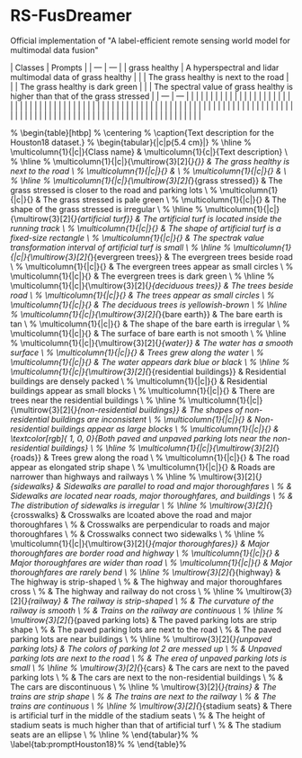 # RS-FusDreamer
Official implementation of "A label-efficient remote sensing world model for multimodal data fusion"

   | Classes | Prompts |
   | — | — |
   | grass healthy | A hyperspectral and lidar multimodal data of grass healthy |
   |               | The grass healthy is next to the road |
   |               | The grass healthy is dark green |
   |               | The spectral value of grass healthy is higher than that of the grass stressed  |
   | — | — |
   |   |   |
   |   |   |
   |   |   |
   |   |   |
   |   |   |
   |   |   |
   |   |   |
   |   |   |
   |   |   |
   |   |   |
   |   |   |
   |   |   |
   |   |   |
   |   |   |
   |   |   |
   |   |   |
   |   |   |
   |   |   |
   |   |   |
   |   |   |
   |   |   |
   |   |   |
   |   |   |
   |   |   |
   |   |   |
   |   |   |
   |   |   |
   |   |   |
   |   |   |
   |   |   |
   |   |   |
   |   |   |
   |   |   |
   |   |   |
   |   |   |
   |   |   |
   |   |   |
   |   |   |
   |   |   |
   |   |   |



   
   % \begin{table}[htbp]
%   \centering
%   \caption{Text description for the Houston18 dataset.}
%     \begin{tabular}{|c|p{5.4 cm}|}
%     \hline
%     \multicolumn{1}{|c|}{Class name} & \multicolumn{1}{c|}{Text description} \\
%     \hline
%     \multicolumn{1}{|c|}{\multirow{3}[2]{*}{}} & The grass healthy is next to the road \\
%     \multicolumn{1}{|c|}{} &  \\
%     \multicolumn{1}{|c|}{} &   \\
%     \hline
%     \multicolumn{1}{|c|}{\multirow{3}[2]{*}{grass stressed}} & The grass stressed is closer to the road and parking lots \\
%     \multicolumn{1}{|c|}{} & The grass stressed is pale green \\
%     \multicolumn{1}{|c|}{} & The shape of the grass stressed is irregular \\
%     \hline
%     \multicolumn{1}{|c|}{\multirow{3}[2]{*}{artificial turf}} & The artificial turf is located inside the running track \\
%     \multicolumn{1}{|c|}{} & The shape of artificial turf is a fixed-size rectangle \\
%     \multicolumn{1}{|c|}{} & The spectrak value transformation interval of artificial turf is small \\
%     \hline
%     \multicolumn{1}{|c|}{\multirow{3}[2]{*}{evergreen trees}} & The evergreen trees beside road \\
%     \multicolumn{1}{|c|}{} & The evergreen trees appear as small circles \\
%     \multicolumn{1}{|c|}{} & The evergreen trees is dark green \\
%     \hline
%     \multicolumn{1}{|c|}{\multirow{3}[2]{*}{deciduous trees}} & The trees beside road \\
%     \multicolumn{1}{|c|}{} & The trees appear as small circles \\
%     \multicolumn{1}{|c|}{} & The deciduous trees is yellowish-brown \\
%     \hline
%     \multicolumn{1}{|c|}{\multirow{3}[2]{*}{bare earth}} & The bare earth is tan \\
%     \multicolumn{1}{|c|}{} & The shape of the bare earth is irregular \\
%     \multicolumn{1}{|c|}{} & The surface of bare earth is not smooth \\
%     \hline
%     \multicolumn{1}{|c|}{\multirow{3}[2]{*}{water}} & The water has a smooth surface \\
%     \multicolumn{1}{|c|}{} & Trees grew along the water \\
%     \multicolumn{1}{|c|}{} & The water appears dark blue or black \\
%     \hline
%     \multicolumn{1}{|c|}{\multirow{3}[2]{*}{residential buildings}} & Residential buildings are densely packed \\
%     \multicolumn{1}{|c|}{} & Residential buildings appear as small blocks \\
%     \multicolumn{1}{|c|}{} & There are trees near the residential buildings \\
%     \hline
%     \multicolumn{1}{|c|}{\multirow{3}[2]{*}{non-residential buildings}} & The shapes of non-residential buildings are inconsistent \\
%     \multicolumn{1}{|c|}{} & Non-residential buildings appear as large blocks \\
%     \multicolumn{1}{|c|}{} & \textcolor[rgb]{ 1,  0,  0}{Both paved and unpaved parking lots near the non-residential buildings} \\
%     \hline
%     \multicolumn{1}{|c|}{\multirow{3}[2]{*}{roads}} & Trees grew along the road \\
%     \multicolumn{1}{|c|}{} & The road appear as elongated strip shape \\
%     \multicolumn{1}{|c|}{} & Roads are narrower than highways and railways \\
%     \hline
%     \multirow{3}[2]{*}{sidewalks} & Sidewalks are parallel to road and major thoroughfares \\
%           & Sidewalks are located near roads, major thoroughfares, and buildings \\
%           & The distribution of sidewalks is irregular \\
%     \hline
%     \multirow{3}[2]{*}{crosswalks} & Crosswalks are lcoated above the road and major thoroughfares \\
%           & Crosswalks are perpendicular to roads and major thoroughfares \\
%           & Crosswalks connect two sidewalks \\
%     \hline
%     \multicolumn{1}{|c|}{\multirow{3}[2]{*}{major thoroughfares}} & Major thoroughfares are border road and highway \\
%     \multicolumn{1}{|c|}{} & Major thoroughfares are wider than road \\
%     \multicolumn{1}{|c|}{} & Major thoroughfares are rarely bend \\
%     \hline
%     \multirow{3}[2]{*}{highway} & The highway is strip-shaped \\
%           & The highway and major thoroughfares cross \\
%           & The highway and railway do not cross \\
%     \hline
%     \multirow{3}[2]{*}{railway} & The railway is strip-shaped \\
%           & The curvature of the railway is smooth \\
%           & Trains on the railway are continuous \\
%     \hline
%     \multirow{3}[2]{*}{paved parking lots} & The paved parking lots are strip shape \\
%           & The paved parking lots are next to the road \\
%           & The paved parking lots are near buildings \\
%     \hline
%     \multirow{3}[2]{*}{unpaved parking lots} & The colors of parking lot 2 are messed up \\
%           & Unpaved parking lots are next to the road \\
%           & The erea of unpaved parking lots is small \\
%     \hline
%     \multirow{3}[2]{*}{cars} & The cars are next to the paved parking lots \\
%           & The cars are next to the non-residential buildings \\
%           & The cars are discontinuous \\
%     \hline
%     \multirow{3}[2]{*}{trains} & The trains are strip shape \\
%           & The trains are next to the railway \\
%           & The trains are continuous \\
%     \hline
%     \multirow{3}[2]{*}{stadium seats} & There is artificial turf in the middle of the stadium seats \\
%           & The height of stadium seats is much higher than that of artificial turf \\
%           & The stadium seats are an ellipse \\
%     \hline
%     \end{tabular}%
%   \label{tab:promptHouston18}%
% \end{table}%
